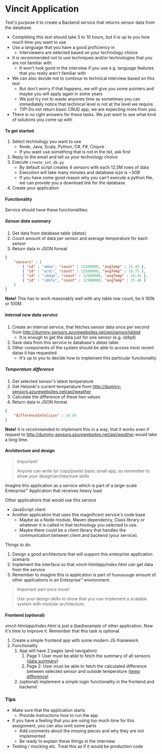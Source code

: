 # Vincit Application

Test's purpose it to create a Backend service that returns sensor data from the database. 

* Completing this test should take 5 to 10 hours, but it is up to you how much time you want to use
* Use a language that you have a good proficiency in
    * Interviewers are selected based on your technology choice
* It is recommended not to use techniques and/or technologies that you are not familiar with
    * It won't look good in the interview if you use e.g. language features that you really aren't familiar with
* We can also decide not to continue to technical interview based on this test
    * But don't worry if that happens, we will give you some pointers and maybe you will apply again in some years
    * We just try not to waste anyones time as sometimes you can immediately notice that technical level is not at the level we require
    * TIP! Do not return basic CRUD app, we are expecting more from you
* There is no right answers for these tasks. We just want to see what kind of solutions you come up with  

#### To get started

1. Select technology you want to use
    * Node, Java, Scala, Python, C#, F#, Clojure
    * If you want use something that is not in the list, ask first
1. Reply to the email and tell us your technology choice
1. Execute `create_iot_db.py`
    * By default script creates 4 sensors with each 12,5M rows of data
    * Execution will take many minutes and database size is ~3GB  
    * If you have some good reason why you can't execute a python file, we can provide you a download link for the database      
1. Create your application

#### Functionality

Service should have these functionalities:

##### Sensor data summary

1. Get data from database table (_datas_)
1. Count amount of data per sensor and average temperature for each sensor
1. Return data in JSON format

```json
{ 
    "sensors" : [ 
        { "id" : "abba", "count" : 12500000, "avgTemp" : 21.43 },
        { "id" : "acdc", "count" : 12500000, "avgTemp" : 19.75 },
        { "id" : "iddqd", "count" : 12500000, "avgTemp" : 18.32 },
        { "id" : "idkfa", "count" : 12500000, "avgTemp" : 25.46 }
    ] 
}
```

**Note!** This has to work reasonably well with any table row count, be it 100k or 100M.

##### Internal new data service

1. Create an internal service, that fetches sensor data once per second from <http://dummy-sensors.azurewebsites.net/api/sensor/iddqd>
    * It is enough to get the data just for one sensor (e.g. iddqd)
1. Save data from this service to database's _datas_ table
1. Other components of the system should be able to access most recent datas it has requested
    * It's up to you to decide how to implement this particular functionality

##### Temperature difference

1. Get selected sensor's latest temperature
1. Get Helsinki's current temperature from <http://dummy-sensors.azurewebsites.net/api/weather>
1. Calculate the difference of these two values
1. Return data in JSON format

```json
{ 
    "differenceInCelsius" : 14.56  
}
```

**Note!** It is recommended to implement this in a way, that it works even if request to http://dummy-sensors.azurewebsites.net/api/weather would take a long time.

#### Architecture and design

> Important!
>
> Anyone can write (or copy/paste) basic small app, so remember to show your design/architecture skills

Imagine this application as a service which is part of a large-scale Enterprise™ Application that receives heavy load.

Other applications that would use this service

* JavaScript client
* Another application that uses this magnificent service's code base 
    * Maybe as a Node module, Maven dependency, Class library or whatever it is called in that technology you selected to use.
    * Maybe there could be a client library that handles the communication between client and backend (your service).

Things to do:

1. Design a good architecture that will support this enterprise application scenario
1. Implement the interface so that _vincit-htmlapp/index.html_ can get data from the service
1. Remember to imagine this is application is part of huuuuuuge amount of other applications in an Enterprise™ environment.

> Important part once more!
>
> Use your design skills to show that you can implement a scalable system with modular architecture.

#### Frontend (optional)

_vincit-htmlapp/index.html_ is just a (bad)example of other application. Now it's time to improve it. Remember that this task is optional.

1. Create a simple frontend app with some modern JS-framework
1. Functionality
    1. App will have 2 pages (and navigation)
        1. Page 1: User must be able to fetch the summary of all sensors ([data summary](#sensor-data-summary))
        1. Page 2: User must be able to fetch the calculated difference between selected sensor and outside temperature ([temp difference](#temperature-difference))
    1. (optional) implement a simple login functionality in the frontend and backend

### Tips

* Make sure that the application starts
    * Provide instructions how to run the app
* If you have a feeling that you are using too much time for this assignment, you can also omit some parts
    * Add comments about the missing pieces and why they are not implemented
    * Be ready to explain these things in the interview
* Testing / mocking etc. Treat this as if it would be production code
